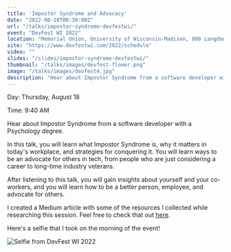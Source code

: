 ```yaml
---
title: 'Impostor Syndrome and Advocacy'
date: "2022-08-18T00:30:00Z"
url: "/talks/impostor-syndrome-devfestwi/"
event: "DevFest WI 2022"
location: "Memorial Union, University of Wisconsin-Madison, 800 Langdon St, Madison, WI 53703"
site: "https://www.devfestwi.com/2022/schedule"
video: ""
slides: "/slides/impostor-syndrome-devfestwi/"
thumbnail: "/talks/images/devfest-flower.png"
image: "/talks/images/devfest4.jpg"
description: "Hear about Impostor Syndrome from a software developer with a Psychology degree."
---
```

Day: Thursday, August 18   

Time: 9:40 AM 

Hear about Impostor Syndrome from a software developer with a Psychology degree.

In this talk, you will learn what Impostor Syndrome is, why it matters in today's workplace, and strategies for conquering it. You will learn ways to be an advocate for others in tech, from people who are just considering a career to long-time industry veterans.

After listening to this talk, you will gain insights about yourself and your co-workers, and you will learn how to be a better person, employee, and advocate for others.

I created a Medium article with some of the resources I collected while researching this session. Feel free to check that out [here](https://medium.com/@rosslarsonWI/resources-for-impostor-syndrome-empathy-and-advoacy-dc40d8c3594e).

Here's a selfie that I took on the morning of the event!

![Selfie from DevFest WI 2022](/img/confs/2022/devfestWI2022-selfie.jpg)


